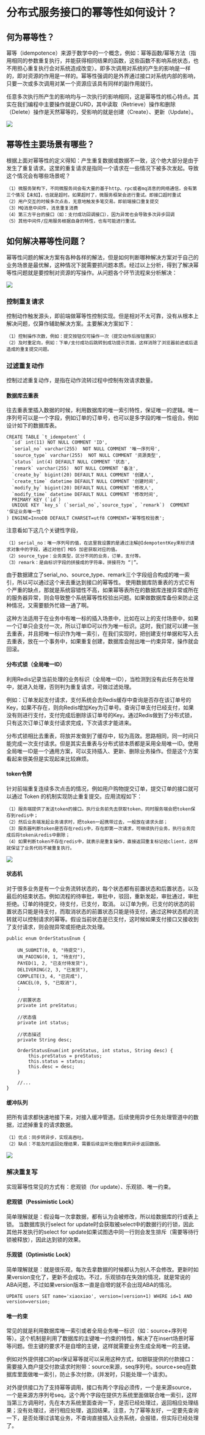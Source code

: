 # 分布式服务接口的幂等性如何设计？
## 何为幂等性？
幂等（idempotence）来源于数学中的一个概念，例如：幂等函数/幂等方法（指用相同的参数重复执行，并能获得相同结果的函数，这些函数不影响系统状态，也不用担心重复执行会对系统造成改变）。即多次调用对系统的产生的影响是一样的，即对资源的作用是一样的。幂等性强调的是外界通过接口对系统内部的影响，只要一次或多次调用对某一个资源应该具有同样的副作用就行。

任意多次执行所产生的影响均与一次执行的影响相同，这是幂等性的核心特点。其实在我们编程中主要操作就是CURD，其中读取（Retrieve）操作和删除（Delete）操作是天然幂等的，受影响的就是创建（Create）、更新（Update）。

![](/images/分布式幂等/幂等性.jpeg)

## 幂等性主要场景有哪些？
根据上面对幂等性的定义得知：产生重复数据或数据不一致，这个绝大部分是由于发生了重复请求。这里的重复请求是指同一个请求在一些情况下被多次发起。导致这个情况会有哪些场景呢？

    （1）微服务架构下，不同微服务间会有大量的基于http、rpc或者mq消息的网络通信，会有第三个情况【未知】，也就是超时。如果超时了，微服务框架会进行重试。即接口超时重试
    （2）用户交互的时候多次点击，无意地触发多笔交易。即前端接口重复提交
    （3）MQ消息中间件，消息重复消费
    （4）第三方平台的接口（如：支付成功回调接口），因为异常也会导致多次异步回调
    （5）其他中间件/应用服务根据自身的特性，也有可能进行重试。
    
## 如何解决幂等性问题？
幂等性问题的解决方案有各种各样的解法，但是如何判断哪种解决方案对于自己的业务场景是最优解，这种情况下就需要抓问题本质。经过以上分析，得到了解决幂等性问题就是要控制对资源的写操作。从问题各个环节流程来分析解决：

![](/images/分布式幂等/幂等性问题分析.jpeg)

### 控制重复请求
控制动作触发源头，即前端做幂等性控制实现。但是相对不太可靠，没有从根本上解决问题，仅算作辅助解决方案。主要解决方案如下：

    （1）控制操作次数，例如：提交按钮仅可操作一次（提交动作后按钮置灰）
    （2）及时重定向，例如：下单/支付成功后跳转到成功提示页面，这样消除了浏览器前进或后退造成的重复提交问题。
    
### 过滤重复动作
控制过滤重复动作，是指在动作流转过程中控制有效请求数量。
#### 数据库去重表
往去重表里插入数据的时候，利用数据库的唯一索引特性，保证唯一的逻辑。唯一序列号可以是一个字段，例如订单的订单号，也可以是多字段的唯一性组合。例如设计如下的数据库表。
```
CREATE TABLE `t_idempotent` (
  `id` int(11) NOT NULL COMMENT 'ID',
  `serial_no` varchar(255)  NOT NULL COMMENT '唯一序列号',
  `source_type` varchar(255)  NOT NULL COMMENT '资源类型',
  `status` int(4) DEFAULT NULL COMMENT '状态',
  `remark` varchar(255)  NOT NULL COMMENT '备注',
  `create_by` bigint(20) DEFAULT NULL COMMENT '创建人',
  `create_time` datetime DEFAULT NULL COMMENT '创建时间',
  `modify_by` bigint(20) DEFAULT NULL COMMENT '修改人',
  `modify_time` datetime DEFAULT NULL COMMENT '修改时间',
  PRIMARY KEY (`id`)
  UNIQUE KEY `key_s` (`serial_no`,`source_type`, `remark`)  COMMENT '保证业务唯一性'
) ENGINE=InnoDB DEFAULT CHARSET=utf8 COMMENT='幂等性校验表';
```
注意看如下这几个关键性字段，

    （1）serial_no：唯一序列号的值，在这里我设置的是通过注解@IdempotentKey来标识请求对象中的字段，通过对他们 MD5 加密获取对应的值。
    （2）source_type：业务类型，区分不同的业务，订单，支付等。
    （3）remark：是由标识字段的拼接成的字符串，拼接符为 “|”。

由于数据建立了serial_no、source_type、remark三个字段组合构成的唯一索引，所以可以通过这个来去重达到接口的幂等性。
使用数据库防重表的方式它有个严重的缺点，那就是系统容错性不高，如果幂等表所在的数据库连接异常或所在的服务器异常，则会导致整个系统幂等性校验出问题。如果做数据库备份来防止这种情况，又需要额外忙碌一通了啊。

这种方法适用于在业务中有唯一标的插入场景中，比如在以上的支付场景中，如果一个订单只会支付一次，所以订单ID可以作为唯一标识。这时，我们就可以建一张去重表，并且把唯一标识作为唯一索引，在我们实现时，把创建支付单据和写入去去重表，放在一个事务中，如果重复创建，数据库会抛出唯一约束异常，操作就会回滚。

#### 分布式锁（全局唯一ID）
利用Redis记录当前处理的业务标识（全局唯一ID），当检测到没有此任务在处理中，就进入处理，否则判为重复请求，可做过滤处理。

例如：订单发起支付请求，支付系统会去Redis缓存中查询是否存在该订单号的Key，如果不存在，则向Redis增加Key为订单号。查询订单支付已经支付，如果没有则进行支付，支付完成后删除该订单号的Key。通过Redis做到了分布式锁，只有这次订单订单支付请求完成，下次请求才能进来。

分布式锁相比去重表，将放并发做到了缓存中，较为高效。思路相同，同一时间只能完成一次支付请求。但是其实去重表与分布式锁本质都是采用全局唯一ID。使用全局唯一ID是一个通用方案，可以支持插入、更新、删除业务操作。但是这个方案看起来很美但是实现起来比较麻烦。

#### token令牌
针对前端重复连续多次点击的情况，例如用户购物提交订单，提交订单的接口就可以通过 Token 的机制实现防止重复提交。应用流程如下：

    （1）服务端提供了发送token的接口。执行业务前先去获取token，同时服务端会把token保存到redis中；
    （2）然后业务端发起业务请求时，把token一起携带过去，一般放在请求头部；
    （3）服务器判断token是否存在redis中，存在即第一次请求，可继续执行业务，执行业务完成后将token从redis中删除；
    （4）如果判断token不存在redis中，就表示是重复操作，直接返回重复标记给client，这样就保证了业务代码不被重复执行。

![](/images/分布式幂等/token令牌处理流程.jpeg)

#### 状态机
对于很多业务是有一个业务流转状态的，每个状态都有前置状态和后置状态，以及最后的结束状态。例如流程的待审批，审批中，驳回，重新发起，审批通过，审批拒绝。订单的待提交，待支付，已支付，取消。
以订单为例，已支付的状态的前置状态只能是待支付，而取消状态的前置状态只能是待支付，通过这种状态机的流转就可以控制请求的幂等。假设当前状态是已支付，这时候如果支付接口又接收到了支付请求，则会抛异常或拒绝此次处理。
```
public enum OrderStatusEnum {

    UN_SUBMIT(0, 0, "待提交"),
    UN_PADING(0, 1, "待支付"),
    PAYED(1, 2, "已支付待发货"),
    DELIVERING(2, 3, "已发货"),
    COMPLETE(3, 4, "已完成"),
    CANCEL(0, 5, "已取消"),
    ;

    //前置状态
    private int preStatus;

    //状态值
    private int status;

    //状态描述
    private String desc;

    OrderStatusEnum(int preStatus, int status, String desc) {
        this.preStatus = preStatus;
        this.status = status;
        this.desc = desc;
    }

    //...
}
```
#### 缓冲队列
把所有请求都快速地接下来，对接入缓冲管道。后续使用异步任务处理管道中的数据，过滤掉重复的请求数据。

    （1）优点：同步转异步，实现高吞吐。
    （2）缺点：不能及时返回处理结果，需要后续监听处理结果的异步返回数据。
    
![](/images/分布式幂等/缓冲队列.jpeg)

### 解决重复写
实现幂等性常见的方式有：悲观锁（for update）、乐观锁、唯一约束。
#### 悲观锁（Pessimistic Lock）
简单理解就是：假设每一次拿数据，都有认为会被修改，所以给数据库的行或表上锁。
当数据库执行select for update时会获取被select中的数据行的行锁，因此其他并发执行的select for update如果试图选中同一行则会发生排斥（需要等待行锁被释放），因此达到锁的效果。

#### 乐观锁（Optimistic Lock）
简单理解就是：就是很乐观，每次去拿数据的时候都认为别人不会修改。更新时如果version变化了，更新不会成功。不过，乐观锁存在失效的情况，就是常说的ABA问题，不过如果version版本一直是自增的就不会出现ABA的情况。
```
UPDATE users SET name='xiaoxiao', version=(version+1) WHERE id=1 AND version=version;
```
#### 唯一约束
常见的就是利用数据库唯一索引或者全局业务唯一标识（如：source+序列号等）。这个机制是利用了数据库的主键唯一约束的特性，解决了在insert场景时幂等问题。但主键的要求不是自增的主键，这样就需要业务生成全局唯一的主键。

例如对外提供接口的api保证幂等就可以采用这种方式，如银联提供的付款接口：需要接入商户提交付款请求时附带：source来源，seq序列号。source+seq在数据库里面做唯一索引，防止多次付款，(并发时，只能处理一个请求)。

对外提供接口为了支持幂等调用，接口有两个字段必须传，一个是来源source，一个是来源方序列号seq，这个两个字段在提供方系统里面做联合唯一索引，这样当第三方调用时，先在本方系统里面查询一下，是否已经处理过，返回相应处理结果；没有处理过，进行相应处理，返回结果。注意，为了幂等友好，一定要先查询一下，是否处理过该笔业务，不查询直接插入业务系统，会报错，但实际已经处理了。
    
